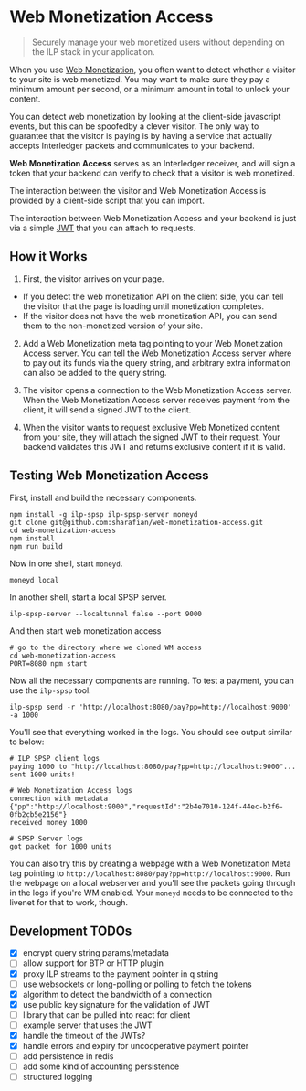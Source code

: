 # Web Monetization Access
> Securely manage your web monetized users without depending on the ILP stack
> in your application.

When you use [Web Monetization](https://github.com/interledger/rfcs/blob/master/0028-web-monetization/0028-web-monetization.md), you often want to detect whether a visitor to your site is web monetized. You may want to make sure they pay a minimum amount per second, or a minimum amount in total to unlock your content.

You can detect web monetization by looking at the client-side javascript events, but this can be spoofedby a clever visitor. The only way to guarantee that the visitor is paying is by having a service that actually accepts Interledger packets and communicates to your backend.

**Web Monetization Access** serves as an Interledger receiver, and will sign a token that your backend can verify to check that a visitor is web monetized.

The interaction between the visitor and Web Monetization Access is provided by a client-side script that you can import.

The interaction between Web Monetization Access and your backend is just via a simple [JWT](https://jwt.io) that you can attach to requests.

## How it Works

1. First, the visitor arrives on your page.
  - If you detect the web monetization API on the client side, you can tell the visitor that the page is loading until monetization completes.
  - If the visitor does not have the web monetization API, you can send them to the non-monetized version of your site.

2. Add a Web Monetization meta tag pointing to your Web Monetization Access server. You can tell the Web Monetization Access server where to pay out its funds via the query string, and arbitrary extra information can also be added to the query string.

3. The visitor opens a connection to the Web Monetization Access server. When the Web Monetization Access server receives payment from the client, it will send a signed JWT to the client.

4. When the visitor wants to request exclusive Web Monetized content from your site, they will attach the signed JWT to their request. Your backend validates this JWT and returns exclusive content if it is valid.

## Testing Web Monetization Access

First, install and build the necessary components.

```shell
npm install -g ilp-spsp ilp-spsp-server moneyd
git clone git@github.com:sharafian/web-monetization-access.git
cd web-monetization-access
npm install
npm run build
```

Now in one shell, start `moneyd`.

```shell
moneyd local
```

In another shell, start a local SPSP server.

```shell
ilp-spsp-server --localtunnel false --port 9000
```

And then start web monetization access

```shell
# go to the directory where we cloned WM access
cd web-monetization-access
PORT=8080 npm start
```

Now all the necessary components are running. To test a payment, you can use the `ilp-spsp` tool.

```shell
ilp-spsp send -r 'http://localhost:8080/pay?pp=http://localhost:9000' -a 1000
```

You'll see that everything worked in the logs. You should see output similar to below:

```shell
# ILP SPSP client logs
paying 1000 to "http://localhost:8080/pay?pp=http://localhost:9000"...
sent 1000 units!

# Web Monetization Access logs
connection with metadata {"pp":"http://localhost:9000","requestId":"2b4e7010-124f-44ec-b2f6-0fb2cb5e2156"}
received money 1000

# SPSP Server logs
got packet for 1000 units
```

You can also try this by creating a webpage with a Web Monetization Meta tag pointing to `http://localhost:8080/pay?pp=http://localhost:9000`. Run the webpage on a local webserver and you'll see the packets going through in the logs if you're WM enabled. Your `moneyd` needs to be connected to the livenet for that to work, though.

## Development TODOs

- [x] encrypt query string params/metadata
- [ ] allow support for BTP or HTTP plugin
- [x] proxy ILP streams to the payment pointer in q string
- [ ] use websockets or long-polling or polling to fetch the tokens
- [x] algorithm to detect the bandwidth of a connection
- [x] use public key signature for the validation of JWT
- [ ] library that can be pulled into react for client
- [ ] example server that uses the JWT
- [x] handle the timeout of the JWTs?
- [x] handle errors and expiry for uncooperative payment pointer
- [ ] add persistence in redis
- [ ] add some kind of accounting persistence
- [ ] structured logging
